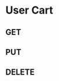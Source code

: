 # User Cart

GET
---
<api-endpoint openapi-path="../../../../cat-php-api_openapi.json" method="GET" endpoint="/api/v1/users/{uid}/cart"/>

PUT
---
<api-endpoint openapi-path="../../../../cat-php-api_openapi.json" method="PUT" endpoint="/api/v1/users/{uid}/cart"/>

DELETE
---
<api-endpoint openapi-path="../../../../cat-php-api_openapi.json" method="DELETE" endpoint="/api/v1/users/{uid}/cart"/>


